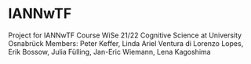 # IANNwTF
Project for IANNwTF Course WiSe 21/22 Cognitive Science at University Osnabrück 
Members: Peter Keffer, Linda Ariel Ventura di Lorenzo Lopes, Erik Bossow, Julia Fülling, Jan-Eric Wiemann, Lena Kagoshima
